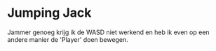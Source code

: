 # Jumping Jack

Jammer genoeg krijg ik de WASD niet werkend en heb ik even op een andere manier de 'Player' doen bewegen.
